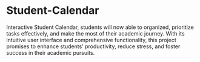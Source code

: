 # Student-Calendar
Interactive Student Calendar, students will now able to organized, prioritize tasks effectively, and make the most of their academic journey. With its intuitive user interface and comprehensive functionality, this project promises to enhance students' productivity, reduce stress, and foster success in their academic pursuits.
